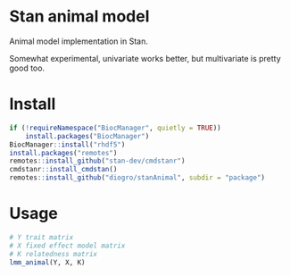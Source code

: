 # Stan animal model

Animal model implementation in Stan.

Somewhat experimental, univariate works better, but multivariate is pretty good too.

# Install

```r
if (!requireNamespace("BiocManager", quietly = TRUE))
    install.packages("BiocManager")
BiocManager::install("rhdf5")
install.packages("remotes")
remotes::install_github("stan-dev/cmdstanr")
cmdstanr::install_cmdstan() 
remotes::install_github("diogro/stanAnimal", subdir = "package")
```

# Usage

```r
# Y trait matrix
# X fixed effect model matrix
# K relatedness matrix
lmm_animal(Y, X, K)
```